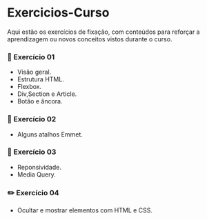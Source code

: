 # Exercicios-Curso
Aqui estão os exercícios de fixação, com conteúdos para reforçar a aprendizagem ou novos conceitos vistos durante o curso.

### 🎯 Exercício 01
<ul>
  <li>Visão geral.</li>
  <li>Estrutura HTML.</li>
  <li>Flexbox.</li>
  <li>Div,Section e Article.</li>
  <li>Botão e âncora.</li>
</ul>

### 🚀 Exercício 02
<ul>
  <li>Alguns atalhos Emmet.</li>
</ul>

### 📱 Exercício 03
<ul>
  <li>Reponsividade.</li>
  <li>Media Query.</li>
</ul>

### ✏️ Exercício 04
<ul>
  <li>Ocultar e mostrar elementos com HTML e CSS.</li>
</ul>
